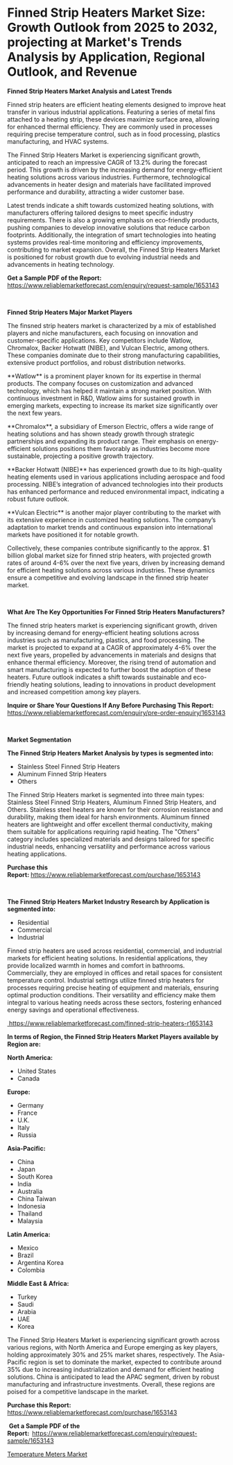 <p><h1>Finned Strip Heaters Market Size: Growth Outlook from 2025 to 2032, projecting at Market's Trends Analysis by Application, Regional Outlook, and Revenue</h1></p><p><strong>Finned Strip Heaters Market Analysis and Latest Trends</strong></p>
<p><p>Finned strip heaters are efficient heating elements designed to improve heat transfer in various industrial applications. Featuring a series of metal fins attached to a heating strip, these devices maximize surface area, allowing for enhanced thermal efficiency. They are commonly used in processes requiring precise temperature control, such as in food processing, plastics manufacturing, and HVAC systems.</p><p>The Finned Strip Heaters Market is experiencing significant growth, anticipated to reach an impressive CAGR of 13.2% during the forecast period. This growth is driven by the increasing demand for energy-efficient heating solutions across various industries. Furthermore, technological advancements in heater design and materials have facilitated improved performance and durability, attracting a wider customer base. </p><p>Latest trends indicate a shift towards customized heating solutions, with manufacturers offering tailored designs to meet specific industry requirements. There is also a growing emphasis on eco-friendly products, pushing companies to develop innovative solutions that reduce carbon footprints. Additionally, the integration of smart technologies into heating systems provides real-time monitoring and efficiency improvements, contributing to market expansion. Overall, the Finned Strip Heaters Market is positioned for robust growth due to evolving industrial needs and advancements in heating technology.</p></p>
<p><strong>Get a Sample PDF of the Report:&nbsp;</strong> <a href="https://www.reliablemarketforecast.com/enquiry/request-sample/1653143?utm_campaign=2320&utm_medium=2&utm_source=Github&utm_content=ia&utm_term=05032025&utm_id=finned-strip-heaters">https://www.reliablemarketforecast.com/enquiry/request-sample/1653143</a></p>
<p>&nbsp;</p>
<p><strong>Finned Strip Heaters Major Market Players</strong></p>
<p><p>The finsned strip heaters market is characterized by a mix of established players and niche manufacturers, each focusing on innovation and customer-specific applications. Key competitors include Watlow, Chromalox, Backer Hotwatt (NIBE), and Vulcan Electric, among others. These companies dominate due to their strong manufacturing capabilities, extensive product portfolios, and robust distribution networks.</p><p>**Watlow** is a prominent player known for its expertise in thermal products. The company focuses on customization and advanced technology, which has helped it maintain a strong market position. With continuous investment in R&D, Watlow aims for sustained growth in emerging markets, expecting to increase its market size significantly over the next few years.</p><p>**Chromalox**, a subsidiary of Emerson Electric, offers a wide range of heating solutions and has shown steady growth through strategic partnerships and expanding its product range. Their emphasis on energy-efficient solutions positions them favorably as industries become more sustainable, projecting a positive growth trajectory.</p><p>**Backer Hotwatt (NIBE)** has experienced growth due to its high-quality heating elements used in various applications including aerospace and food processing. NIBE’s integration of advanced technologies into their products has enhanced performance and reduced environmental impact, indicating a robust future outlook.</p><p>**Vulcan Electric** is another major player contributing to the market with its extensive experience in customized heating solutions. The company’s adaptation to market trends and continuous expansion into international markets have positioned it for notable growth.</p><p>Collectively, these companies contribute significantly to the approx. $1 billion global market size for finned strip heaters, with projected growth rates of around 4-6% over the next five years, driven by increasing demand for efficient heating solutions across various industries. These dynamics ensure a competitive and evolving landscape in the finned strip heater market.</p></p>
<p>&nbsp;</p>
<p><strong>What Are The Key Opportunities For Finned Strip Heaters Manufacturers?</strong></p>
<p><p>The finned strip heaters market is experiencing significant growth, driven by increasing demand for energy-efficient heating solutions across industries such as manufacturing, plastics, and food processing. The market is projected to expand at a CAGR of approximately 4-6% over the next five years, propelled by advancements in materials and designs that enhance thermal efficiency. Moreover, the rising trend of automation and smart manufacturing is expected to further boost the adoption of these heaters. Future outlook indicates a shift towards sustainable and eco-friendly heating solutions, leading to innovations in product development and increased competition among key players.</p></p>
<p><strong>Inquire or Share Your Questions If Any Before Purchasing This Report:</strong> <a href="https://www.reliablemarketforecast.com/enquiry/pre-order-enquiry/1653143?utm_campaign=2320&utm_medium=2&utm_source=Github&utm_content=ia&utm_term=05032025&utm_id=finned-strip-heaters">https://www.reliablemarketforecast.com/enquiry/pre-order-enquiry/1653143</a></p>
<p>&nbsp;</p>
<p><strong>Market Segmentation</strong></p>
<p><strong>The Finned Strip Heaters Market Analysis by types is segmented into:</strong></p>
<p><ul><li>Stainless Steel Finned Strip Heaters</li><li>Aluminum Finned Strip Heaters</li><li>Others</li></ul></p>
<p><p>The Finned Strip Heaters market is segmented into three main types: Stainless Steel Finned Strip Heaters, Aluminum Finned Strip Heaters, and Others. Stainless steel heaters are known for their corrosion resistance and durability, making them ideal for harsh environments. Aluminum finned heaters are lightweight and offer excellent thermal conductivity, making them suitable for applications requiring rapid heating. The "Others" category includes specialized materials and designs tailored for specific industrial needs, enhancing versatility and performance across various heating applications.</p></p>
<p><strong>Purchase this Report:&nbsp;</strong><a href="https://www.reliablemarketforecast.com/purchase/1653143?utm_campaign=2320&utm_medium=2&utm_source=Github&utm_content=ia&utm_term=05032025&utm_id=finned-strip-heaters">https://www.reliablemarketforecast.com/purchase/1653143</a></p>
<p>&nbsp;</p>
<p><strong>The Finned Strip Heaters Market Industry Research by Application is segmented into:</strong></p>
<p><ul><li>Residential</li><li>Commercial</li><li>Industrial</li></ul></p>
<p><p>Finned strip heaters are used across residential, commercial, and industrial markets for efficient heating solutions. In residential applications, they provide localized warmth in homes and comfort in bathrooms. Commercially, they are employed in offices and retail spaces for consistent temperature control. Industrial settings utilize finned strip heaters for processes requiring precise heating of equipment and materials, ensuring optimal production conditions. Their versatility and efficiency make them integral to various heating needs across these sectors, fostering enhanced energy savings and operational effectiveness.</p></p>
<p><a href="https://www.reliablemarketforecast.com/finned-strip-heaters-r1653143?utm_campaign=2320&utm_medium=2&utm_source=Github&utm_content=ia&utm_term=05032025&utm_id=finned-strip-heaters">&nbsp;https://www.reliablemarketforecast.com/finned-strip-heaters-r1653143</a></p>
<p><strong>In terms of Region, the Finned Strip Heaters Market Players available by Region are:</strong></p>
<p>
    <p> <strong> North America: </strong>
        <ul>
            <li>United States</li>
            <li>Canada</li>
        </ul>
        </p> 
    <p> <strong> Europe: </strong>
        <ul>
            <li>Germany</li>
            <li>France</li>
            <li>U.K.</li>
            <li>Italy</li>
            <li>Russia</li>
        </ul>
        </p> 
    <p> <strong> Asia-Pacific: </strong>
        <ul>
            <li>China</li>
            <li>Japan</li>
            <li>South Korea</li>
            <li>India</li>
            <li>Australia</li>
            <li>China Taiwan</li>
            <li>Indonesia</li>
            <li>Thailand</li>
            <li>Malaysia</li>
        </ul>
        </p> 
    <p> <strong> Latin America: </strong>
        <ul>
            <li>Mexico</li>
            <li>Brazil</li>
            <li>Argentina Korea</li>
            <li>Colombia</li>
        </ul>
        </p> 
    <p> <strong> Middle East & Africa: </strong>
        <ul>
            <li>Turkey</li>
            <li>Saudi</li>
            <li>Arabia</li>
            <li>UAE</li>
            <li>Korea</li>
        </ul>
    </p>
    </p>
<p><p>The Finned Strip Heaters Market is experiencing significant growth across various regions, with North America and Europe emerging as key players, holding approximately 30% and 25% market shares, respectively. The Asia-Pacific region is set to dominate the market, expected to contribute around 35% due to increasing industrialization and demand for efficient heating solutions. China is anticipated to lead the APAC segment, driven by robust manufacturing and infrastructure investments. Overall, these regions are poised for a competitive landscape in the market.</p></p>
<p><strong>Purchase this Report: </strong><a href="https://www.reliablemarketforecast.com/purchase/1653143?utm_campaign=2320&utm_medium=2&utm_source=Github&utm_content=ia&utm_term=05032025&utm_id=finned-strip-heaters">https://www.reliablemarketforecast.com/purchase/1653143</a></p>
<p>&nbsp;<strong>Get a Sample PDF of the Report:&nbsp;&nbsp;</strong><a href="https://www.reliablemarketforecast.com/enquiry/request-sample/1653143?utm_campaign=2320&utm_medium=2&utm_source=Github&utm_content=ia&utm_term=05032025&utm_id=finned-strip-heaters">https://www.reliablemarketforecast.com/enquiry/request-sample/1653143</a></p>
<p><strong></strong></p>
<p><p><a href="https://github.com/AngelaWalsh696/Market-Research-Report-List-1/blob/main/temperature-meters-market.md?utm_campaign=2320&utm_medium=2&utm_source=Github&utm_content=ia&utm_term=05032025&utm_id=finned-strip-heaters">Temperature Meters Market</a></p></p>